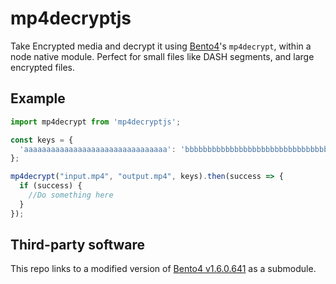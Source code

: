 # mp4decryptjs

Take Encrypted media and decrypt it using [Bento4](https://github.com/axiomatic-systems/Bento4)'s `mp4decrypt`, within a node native module. Perfect for small files like DASH segments, and large encrypted files.

## Example

```javascript
import mp4decrypt from 'mp4decryptjs';

const keys = {
  'aaaaaaaaaaaaaaaaaaaaaaaaaaaaaaaa': 'bbbbbbbbbbbbbbbbbbbbbbbbbbbbbbbb'
};

mp4decrypt("input.mp4", "output.mp4", keys).then(success => {
  if (success) {
    //Do something here
  }
});
```

## Third-party software

This repo links to a modified version of [Bento4 v1.6.0.641](https://github.com/Jaynator495/Bento4/tree/master) as a submodule.
